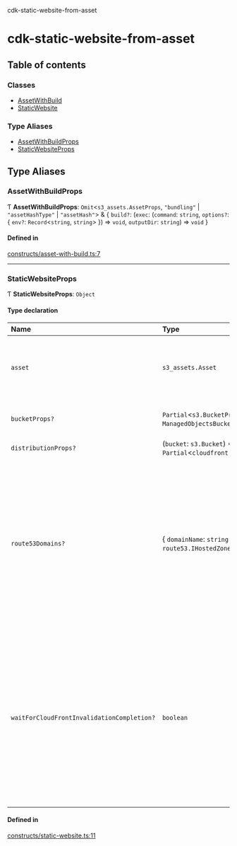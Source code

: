 cdk-static-website-from-asset

# cdk-static-website-from-asset

## Table of contents

### Classes

- [AssetWithBuild](classes/AssetWithBuild.md)
- [StaticWebsite](classes/StaticWebsite.md)

### Type Aliases

- [AssetWithBuildProps](index.md#assetwithbuildprops)
- [StaticWebsiteProps](index.md#staticwebsiteprops)

## Type Aliases

### AssetWithBuildProps

Ƭ **AssetWithBuildProps**: `Omit`\<`s3_assets.AssetProps`, ``"bundling"`` \| ``"assetHashType"`` \| ``"assetHash"``\> & \{ `build?`: (`exec`: (`command`: `string`, `options?`: \{ `env?`: `Record`\<`string`, `string`\>  }) => `void`, `outputDir`: `string`) => `void`  }

#### Defined in

[constructs/asset-with-build.ts:7](https://github.com/paulbarmstrong/cdk-static-website-from-asset/blob/main/lib/constructs/asset-with-build.ts#L7)

___

### StaticWebsiteProps

Ƭ **StaticWebsiteProps**: `Object`

#### Type declaration

| Name | Type | Description |
| :------ | :------ | :------ |
| `asset` | `s3_assets.Asset` | The [Asset]( https://docs.aws.amazon.com/cdk/api/v2/docs/aws-cdk-lib.aws_s3_assets-readme.html) to be hosted as a static website. StaticWebsite expects the index document to be "index.html" |
| `bucketProps?` | `Partial`\<`s3.BucketProps` & `ManagedObjectsBucketProps`\> | Overrides for the props for the underlying [Bucket]( https://docs.aws.amazon.com/cdk/api/v2/docs/aws-cdk-lib.aws_s3.Bucket.html). |
| `distributionProps?` | (`bucket`: `s3.Bucket`) => `Partial`\<`cloudfront.DistributionProps`\> | - |
| `route53Domains?` | \{ `domainName`: `string` ; `hostedZone`: `route53.IHostedZone`  }[] | Route53-managed domain to be used for the static website. Currently it supports a maximum of 1 domain. To add multiple Route53 domains (or non Route53 domains) you can leave this prop empty and specify your own domain and certificate in distributionProps. |
| `waitForCloudFrontInvalidationCompletion?` | `boolean` | When the website Asset is updated, a CloudFront invalidation is created to allow the new contents to start being served. This prop specifies whether to wait for the invalidation to be completed before allowing the CloudFormation update to continue. **`Default`** ```ts false ``` |

#### Defined in

[constructs/static-website.ts:11](https://github.com/paulbarmstrong/cdk-static-website-from-asset/blob/main/lib/constructs/static-website.ts#L11)
